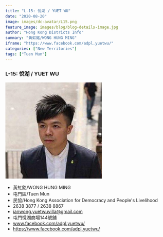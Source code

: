 ```yaml
---
title: "L-15: 悅湖 / YUET WU"
date: "2020-08-20"
image: images/dc-avatar/L15.png
feature_image: images/blog/blog-details-image.jpg
author: "Hong Kong Districts Info"
summary: "黃虹銘/WONG HUNG MING"
iframe: "https://www.facebook.com/adpl.yuetwu/"
categories: ["New Territories"]
tags: ["Tuen Mun"]
---
```


### L-15: 悅湖 / YUET WU  
![](/images/dc-avatar/L15.png)  

 - 黃虹銘/WONG HUNG MING  
 - 屯門區/Tuen Mun  
 - 民協/Hong Kong Association for Democracy and People's Livelihood  
 - 2638 3877 / 2638 8867  
 - ianwong.yuetwuvilla@gmail.com  
 - 屯門悅湖商場144號舖  
 - www.facebook.com/adpl.yuetwu/  
 - https://www.facebook.com/adpl.yuetwu/
